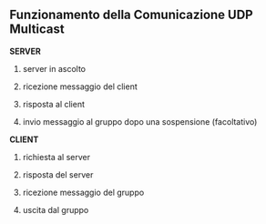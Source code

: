 ## Funzionamento della Comunicazione UDP Multicast 
**SERVER**
1. server in ascolto 

2. ricezione messaggio del client

3. risposta al client

4. invio messaggio al gruppo dopo una sospensione (facoltativo)

**CLIENT**
1. richiesta al server

2. risposta del server

3. ricezione messaggio del gruppo

4. uscita dal gruppo
